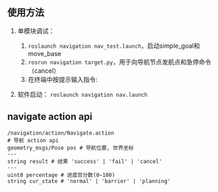## 使用方法
1. 单模块调试：
   1. ``roslaunch navigation nav_test.launch``，启动simple_goal和move_base
   2. ``rosrun navigation target.py``，用于向导航节点发航点和急停命令（cancel）
   3. 在终端中按提示输入指令:
      
2. 软件启动：
   ``roslaunch navigation nav.launch``

## navigate action api
```text
/navigation/action/Navigate.action
# 导航 action api
geometry_msgs/Pose pos # 导航位置, 世界坐标
---
string result # 结果 'success' | 'fail' | 'cancel'
---
uint8 percentage # 进度百分数(0~100)
string cur_state # 'normal' | 'barrier' | 'planning'
```


 
        
   
